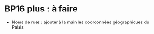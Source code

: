 BP16 plus : à faire
====

- Noms de rues : ajouter à la main les coordonnées géographiques du Palais
